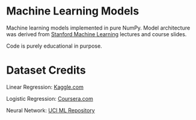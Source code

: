 # Machine Learning Models

Machine learning models implemented in pure NumPy. Model architecture was derived from
[Stanford Machine Learning](https://www.coursera.org/learn/machine-learning/home/welcome)
lectures and course slides.

Code is purely educational in purpose.

# Dataset Credits
Linear Regression: [Kaggle.com](https://www.kaggle.com/budincsevity/szeged-weather)

Logistic Regression: [Coursera.com](https://www.coursera.org/learn/machine-learning/programming/ixFof/logistic-regression)

Neural Network: [UCI ML Repository](http://archive.ics.uci.edu/ml/datasets/Optical+Recognition+of+Handwritten+Digits)